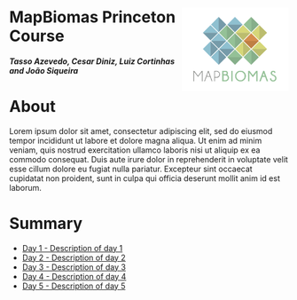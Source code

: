 <div class="fluid-row" id="header">
    <img src='./Assets/mapbiomas-icon.png' height='150' width='auto' align='right'>
    <h1 class="title toc-ignore">MapBiomas Princeton Course</h1>
    <h4 class="author"><em>Tasso Azevedo, Cesar Diniz, Luiz Cortinhas and João Siqueira</em></h4>
</div>

# About
Lorem ipsum dolor sit amet, consectetur adipiscing elit, sed do eiusmod tempor incididunt ut labore et dolore magna aliqua. Ut enim ad minim veniam, quis nostrud exercitation ullamco laboris nisi ut aliquip ex ea commodo consequat. Duis aute irure dolor in reprehenderit in voluptate velit esse cillum dolore eu fugiat nulla pariatur. Excepteur sint occaecat cupidatat non proident, sunt in culpa qui officia deserunt mollit anim id est laborum.

# Summary
* [Day 1 - Description of day 1](https://github.com/mapbiomas-brazil/mapbiomas-training/tree/main/%20%20Princeton_University/Day_1)
* [Day 2 - Description of day 2](https://github.com/mapbiomas-brazil/mapbiomas-training/tree/main/%20%20Princeton_University/Day_2)
* [Day 3 - Description of day 3](https://github.com/mapbiomas-brazil/mapbiomas-training/tree/main/%20%20Princeton_University/Day_3)
* [Day 4 - Description of day 4](https://github.com/mapbiomas-brazil/mapbiomas-training/tree/main/%20%20Princeton_University/Day_4)
* [Day 5 - Description of day 5](https://github.com/mapbiomas-brazil/mapbiomas-training/tree/main/%20%20Princeton_University/Day_5)